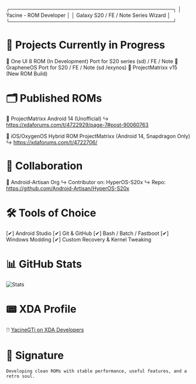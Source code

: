 ┌─────────────────────────────────────────────┐
│          Yacine - ROM Developer             │
│    Galaxy S20 / FE / Note Series Wizard     │
└─────────────────────────────────────────────┘

📂 Projects Currently in Progress
=================================
📁 One UI 8 ROM (In Development) Port for S20 series (sd) / FE / Note 
📁 GrapheneOS Port for S20 / FE / Note (sd /exynos)
📁 ProjectMatrixx v15 (New ROM Build)

🗂️ Published ROMs
==================
📁 ProjectMatrixx Android 14 (Unofficial)
    ↪ https://xdaforums.com/t/4722929/page-7#post-90060763

📁 iOS/OxygenOS Hybrid ROM ProjectMatrixx (Android 14, Snapdragon Only)
    ↪ https://xdaforums.com/t/4722706/

🧠 Collaboration
================
📂 Android-Artisan Org
    ↪ Contributor on: HyperOS-S20x
    ↪ Repo: https://github.com/Android-Artisan/HyperOS-S20x

🛠️ Tools of Choice
===================
[✔] Android Studio
[✔] Git & GitHub
[✔] Bash / Batch / Fastboot
[✔] Windows Modding
[✔] Custom Recovery & Kernel Tweaking

📊 GitHub Stats
===============
![Stats](https://github-readme-stats.vercel.app/api?username=your-username&show_icons=true&theme=gruvbox)

📟 XDA Profile
==============
🖱️ [YacineGTi on XDA Developers](https://xdaforums.com/m/yacinegti.12913557)

🧬 Signature
============
`Developing clean ROMs with stable performance, useful features, and a retro soul.`

